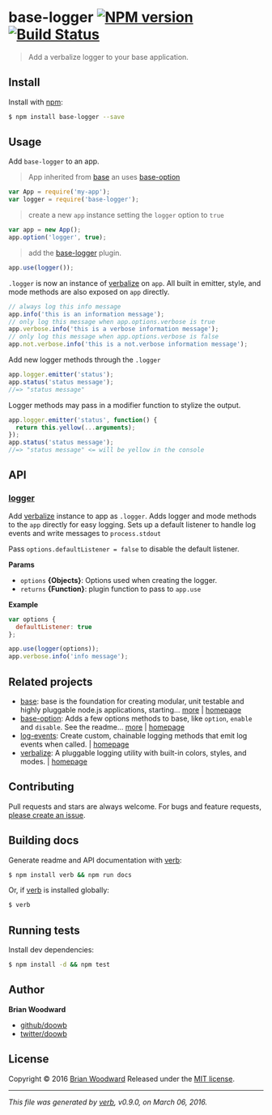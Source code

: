 # base-logger [![NPM version](https://img.shields.io/npm/v/base-logger.svg)](https://www.npmjs.com/package/base-logger) [![Build Status](https://img.shields.io/travis/node-base/base-logger.svg)](https://travis-ci.org/node-base/base-logger)

> Add a verbalize logger to your base application.

## Install

Install with [npm](https://www.npmjs.com/):

```sh
$ npm install base-logger --save
```

## Usage

Add `base-logger` to an app.

> App inherited from [base](https://github.com/node-base/base) an uses [base-option](https://github.com/node-base/base-option)

```js
var App = require('my-app');
var logger = require('base-logger');
```

> create a new `app` instance setting the `logger` option to `true`

```js
var app = new App();
app.option('logger', true);
```

> add the [base-logger](https://github.com/node-base/base-logger) plugin.

```js
app.use(logger());
```

`.logger` is now an instance of [verbalize](https://github.com/jonschlinkert/verbalize) on `app`.
All built in emitter, style, and mode methods are also exposed on
`app` directly.

```js
// always log this info message
app.info('this is an information message');
// only log this message when app.options.verbose is true
app.verbose.info('this is a verbose information message');
// only log this message when app.options.verbose is false
app.not.verbose.info('this is a not.verbose information message');
```

Add new logger methods through the `.logger`

```js
app.logger.emitter('status');
app.status('status message');
//=> "status message"
```

Logger methods may pass in a modifier function to stylize the output.

```js
app.logger.emitter('status', function() {
  return this.yellow(...arguments);
});
app.status('status message');
//=> "status message" <= will be yellow in the console
```

## API

### [logger](index.js#L33)

Add [verbalize](https://github.com/jonschlinkert/verbalize) instance to app as `.logger`. Adds logger and mode methods to the `app` directly for easy logging. Sets up a default listener to handle log events and write messages to `process.stdout`

Pass `options.defaultListener = false` to disable the default listener.

**Params**

* `options` **{Objects}**: Options used when creating the logger.
* `returns` **{Function}**: plugin function to pass to `app.use`

**Example**

```js
var options {
  defaultListener: true
};

app.use(logger(options));
app.verbose.info('info message');
```

## Related projects

* [base](https://www.npmjs.com/package/base): base is the foundation for creating modular, unit testable and highly pluggable node.js applications, starting… [more](https://www.npmjs.com/package/base) | [homepage](https://github.com/node-base/base)
* [base-option](https://www.npmjs.com/package/base-option): Adds a few options methods to base, like `option`, `enable` and `disable`. See the readme… [more](https://www.npmjs.com/package/base-option) | [homepage](https://github.com/node-base/base-option)
* [log-events](https://www.npmjs.com/package/log-events): Create custom, chainable logging methods that emit log events when called. | [homepage](https://github.com/doowb/log-events)
* [verbalize](https://www.npmjs.com/package/verbalize): A pluggable logging utility with built-in colors, styles, and modes. | [homepage](https://github.com/jonschlinkert/verbalize)

## Contributing

Pull requests and stars are always welcome. For bugs and feature requests, [please create an issue](https://github.com/doowb/base-logger/issues/new).

## Building docs

Generate readme and API documentation with [verb](https://github.com/verbose/verb):

```sh
$ npm install verb && npm run docs
```

Or, if [verb](https://github.com/verbose/verb) is installed globally:

```sh
$ verb
```

## Running tests

Install dev dependencies:

```sh
$ npm install -d && npm test
```

## Author

**Brian Woodward**

* [github/doowb](https://github.com/doowb)
* [twitter/doowb](http://twitter.com/doowb)

## License

Copyright © 2016 [Brian Woodward](https://github.com/doowb)
Released under the [MIT license](https://github.com/node-base/base-logger/blob/master/LICENSE).

***

_This file was generated by [verb](https://github.com/verbose/verb), v0.9.0, on March 06, 2016._